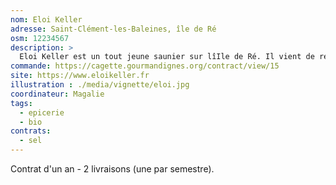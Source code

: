 ```yaml
---
nom: Eloi Keller
adresse: Saint-Clément-les-Baleines, île de Ré
osm: 12234567
description: >
  Eloi Keller est un tout jeune saunier sur lîIle de Ré. Il vient de remettre en état le marais familial et a décidé de travailler à l'ancienne : récolte à la force des bras avec des instruments traditionnels, aucun ajout de produit chimique, séchage naturel de la Fleur de Sel au soleil, etc. Et si sa production n'a pas de label bio, elle est produite dans des conditions idéales !
commande: https://cagette.gourmandignes.org/contract/view/15
site: https://www.eloikeller.fr
illustration : ./media/vignette/eloi.jpg
coordinateur: Magalie
tags:
  - epicerie
  - bio
contrats: 
  - sel
---
```


Contrat d'un an - 2 livraisons (une par semestre).